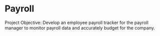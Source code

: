 # Payroll
Project Objective: Develop an employee payroll tracker for the payroll manager to monitor payroll data and accurately budget for the company.
